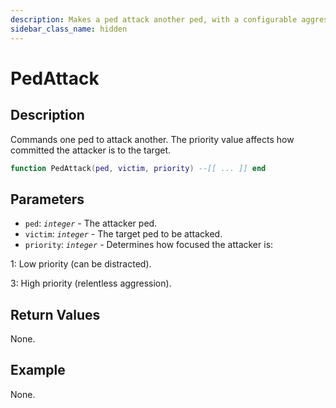 ```yaml
---
description: Makes a ped attack another ped, with a configurable aggression priority.
sidebar_class_name: hidden
---
```


# PedAttack

## Description

Commands one ped to attack another. The priority value affects how committed the attacker is to the target.

```lua
function PedAttack(ped, victim, priority) --[[ ... ]] end
```

## Parameters

- `ped`: _`integer`_ - The attacker ped.
- `victim`: _`integer`_ - The target ped to be attacked.
- `priority`: _`integer`_ - Determines how focused the attacker is:

1: Low priority (can be distracted).

3: High priority (relentless aggression).

## Return Values

None.

## Example

None.

